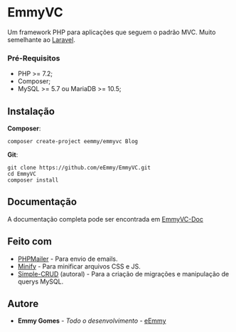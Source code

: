 # EmmyVC
Um framework PHP para aplicações que seguem o padrão MVC. Muito semelhante ao [Laravel](https://laravel.com/).

### Pré-Requisitos
- PHP >= 7.2;
- Composer;
- MySQL >= 5.7 ou MariaDB >= 10.5;

## Instalação
**Composer**:
```
composer create-project eemmy/emmyvc Blog
```
**Git**:
```
git clone https://github.com/eEmmy/EmmyVC.git
cd EmmyVC
composer install
```

## Documentação
A documentação completa pode ser encontrada em [EmmyVC-Doc](https://github.com/eEmmy/EmmyVC-Doc/)

## Feito com
* [PHPMailer](https://github.com/PHPMailer/PHPMailer) - Para envio de emails.
* [Minify](https://github.com/mrclay/minify/) - Para minificar arquivos CSS e JS.
* [Simple-CRUD](https://github.com/eEmmy/Simple-CRUD) (autoral) - Para a criação de migrações e manipulação de querys MySQL.

## Autore
* **Emmy Gomes** - *Todo o desenvolvimento* - [eEmmy](https://github.com/eEmmy/)
